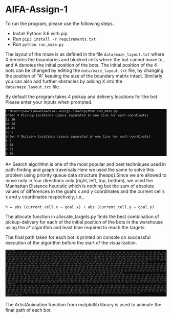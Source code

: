 # AIFA-Assign-1

To run the program, please use the following steps.

- Install Python 3.6 with pip
- Run `pip3 install -r requirements.txt`
- Run `python run_maze.py`

The layout of the maze is as defined in the file `data/maze_layout.txt` where X denotes the boundaries and blocked cells where the bot cannot move to, and A denotes the initial position of the bots. The initial position of the 4 bots can be changed by editing the `data/maze_layout.txt` file, by changing the position of "A" keeping the size of the boundary matrix intact. Similarly you can also add further obstacles by adding X into the `data/maze_layout.txt` file.   


By default the program takes 4 pickup and delivery locations for the bot. Please enter your inputs when prompted.  
       
![Sample Input](https://github.com/gowrijp/AIFA-Assign-1/blob/main/Assets/input-sample.PNG)    

   

A* Search algorithm is one of the most popular and best techniques used in path-finding and graph traversals.Here we used the same to solve this problem using priority queue data structure (heapq).Since we are allowed to move only in four directions only (right, left, top, bottom), we used the Manhattan Distance heuristic which is nothing but the sum of absolute values of differences in the goal’s x and y coordinates and the current cell’s x and y coordinates respectively, i.e.,  

`h = abs (current_cell.x – goal.x) + abs (current_cell.y – goal.y)`  

The allocate function in allocate_targets.py finds the best combination of pickup-delivery for each of the initial position of the bots in the warehouse using the a* algorithm and least time required to reach the targets.  

The final path taken for each bot is printed on console on successful execution of the algorithm before the start of the visualization.   

![Final Path](https://github.com/gowrijp/AIFA-Assign-1/blob/main/Assets/final-path.PNG) 

The ArtistAnimation function from matplotlib library is used to animate the final path of each bot.

